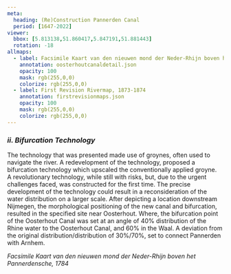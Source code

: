 ```yaml
---
meta:
  heading: (Re)Construction Pannerden Canal
  period: [1647-2022]
viewer:
  bbox: [5.813138,51.860417,5.847191,51.881443]
  rotation: -18
allmaps:
  - label: Facsimile Kaart van den nieuwen mond der Neder-Rhijn boven het Pannerdensche, 1784
    annotation: oosterhoutcanaldetail.json
    opacity: 100
    mask: rgb(255,0,0)
    colorize: rgb(255,0,0)
  - label: First Revision Rivermap, 1873-1874
    annotation: firstrevisionmaps.json
    opacity: 100
    mask: rgb(255,0,0)
    colorize: rgb(255,0,0)
---
```


### _ii.    Bifurcation Technology_

The technology that was presented made use of groynes, often used to navigate the river. A redevelopment of the technology, proposed a bifurcation technology which upscaled the conventionally applied groyne.  
A revolutionary technology, while still with risks, but, due to the urgent challenges faced, was constructed for the first time. The precise development of the technology could result in a reconsideration of the water distribution on a larger scale.
After depicting a location downstream Nijmegen, the morphological positioning of the new canal and bifurcation, resulted in the specified site near Oosterhout. Where, the bifurcation point of the Oosterhout Canal was set at an angle of 40% distribution of the Rhine water to the Oosterhout Canal, and 60% in the Waal. A deviation from the original distribution/distribution of 30%/70%, set to connect Pannerden with Arnhem.


_Facsimile Kaart van den nieuwen mond der Neder-Rhijn boven het Pannerdensche, 1784_